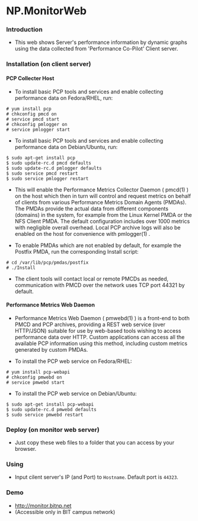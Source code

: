 # NP.MonitorWeb

### Introduction
* This web shows Server's performance information by dynamic graphs using the data collected from 'Performance Co-Pilot' Client server.

### Installation (on client server)
#### PCP Collecter Host


* To install basic PCP tools and services and enable collecting performance data on Fedora/RHEL, run: 
```
# yum install pcp 
# chkconfig pmcd on 
# service pmcd start 
# chkconfig pmlogger on 
# service pmlogger start
```
* To install basic PCP tools and services and enable collecting performance data on Debian/Ubuntu, run: 
```
$ sudo apt-get install pcp 
$ sudo update-rc.d pmcd defaults 
$ sudo update-rc.d pmlogger defaults 
$ sudo service pmcd restart 
$ sudo service pmlogger restart
```
* This will enable the Performance Metrics Collector Daemon ( pmcd(1) ) on the host which then in turn will control and request metrics on behalf of clients from various Performance Metrics Domain Agents (PMDAs). The PMDAs provide the actual data from different components (domains) in the system, for example from the Linux Kernel PMDA or the NFS Client PMDA. The default configuration includes over 1000 metrics with negligible overall overhead. Local PCP archive logs will also be enabled on the host for convenience with pmlogger(1) .

* To enable PMDAs which are not enabled by default, for example the Postfix PMDA, run the corresponding Install script: 
```
# cd /var/lib/pcp/pmdas/postfix 
# ./Install
```
* The client tools will contact local or remote PMCDs as needed, communication with PMCD over the network uses TCP port 44321 by default. 

#### Performance Metrics Web Daemon

* Performance Metrics Web Daemon ( pmwebd(1) ) is a front-end to both PMCD and PCP archives, providing a REST web service (over HTTP/JSON) suitable for use by web-based tools wishing to access performance data over HTTP. Custom applications can access all the available PCP information using this method, including custom metrics generated by custom PMDAs.

* To install the PCP web service on Fedora/RHEL: 
```
# yum install pcp-webapi 
# chkconfig pmwebd on 
# service pmwebd start
```
* To install the PCP web service on Debian/Ubuntu: 
```
$ sudo apt-get install pcp-webapi 
$ sudo update-rc.d pmwebd defaults 
$ sudo service pmwebd restart
```

### Deploy (on monitor web server)
* Just copy these web files to a folder that you can access by your browser.

### Using
* Input cilent server's IP (and Port) to `Hostname`. Default port is `44323`.
> [IP]:[Port]

### Demo
* http://monitor.bitnp.net 
* (Accessible only in BIT campus network)
